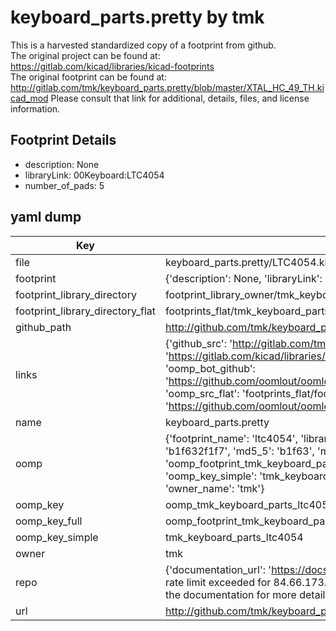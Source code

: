 # keyboard_parts.pretty by tmk  
This is a harvested standardized copy of a footprint from github.  
The original project can be found at:  
https://gitlab.com/kicad/libraries/kicad-footprints  
The original footprint can be found at:
http://gitlab.com/tmk/keyboard_parts.pretty/blob/master/XTAL_HC_49_TH.kicad_mod
Please consult that link for additional, details, files, and license information.  
## Footprint Details
* description: None  
* libraryLink: 00Keyboard:LTC4054  
* number_of_pads: 5  
## yaml dump  
| Key | Value |  
| --- | --- |  
| file | keyboard_parts.pretty/LTC4054.kicad_mod |  
| footprint | {'description': None, 'libraryLink': '00Keyboard:LTC4054', 'number_of_pads': 5} |  
| footprint_library_directory | footprint_library_owner/tmk_keyboard_parts.pretty |  
| footprint_library_directory_flat | footprints_flat/tmk_keyboard_parts_ltc4054/working |  
| github_path | http://github.com/tmk/keyboard_parts.pretty/blob/master/LTC4054.kicad_mod |  
| links | {'github_src': 'http://gitlab.com/tmk/keyboard_parts.pretty/blob/master/XTAL_HC_49_TH.kicad_mod', 'github_src_repo': 'https://gitlab.com/kicad/libraries/kicad-footprints', 'oomp_bot': 'footprints/tmk_keyboard_parts_ltc4054/working', 'oomp_bot_github': 'https://github.com/oomlout/oomlout_oomp_footprint_bot/tree/main/footprints/tmk_keyboard_parts_ltc4054/working', 'oomp_src_flat': 'footprints_flat/footprints_flat/tmk_keyboard_parts_ltc4054/working', 'oomp_src_flat_github': 'https://github.com/oomlout/oomlout_oomp_footprint_src/tree/main/footprints_flat/tmk_keyboard_parts_ltc4054/working'} |  
| name | keyboard_parts.pretty |  
| oomp | {'footprint_name': 'ltc4054', 'library_name': 'keyboard_parts', 'md5': 'b1f632f1f7496c9cee08f58e9e9c5eb2', 'md5_10': 'b1f632f1f7', 'md5_5': 'b1f63', 'md5_6': 'b1f632', 'oomp_key': 'oomp_tmk_keyboard_parts_ltc4054', 'oomp_key_extra': 'oomp_footprint_tmk_keyboard_parts_ltc4054', 'oomp_key_full': 'oomp_footprint_tmk_keyboard_parts_ltc4054_b1f632', 'oomp_key_simple': 'tmk_keyboard_parts_ltc4054', 'original_filename': 'keyboard_parts.pretty/LTC4054.kicad_mod', 'owner_name': 'tmk'} |  
| oomp_key | oomp_tmk_keyboard_parts_ltc4054 |  
| oomp_key_full | oomp_footprint_tmk_keyboard_parts_ltc4054 |  
| oomp_key_simple | tmk_keyboard_parts_ltc4054 |  
| owner | tmk |  
| repo | {'documentation_url': 'https://docs.github.com/rest/overview/resources-in-the-rest-api#rate-limiting', 'message': "API rate limit exceeded for 84.66.173.59. (But here's the good news: Authenticated requests get a higher rate limit. Check out the documentation for more details.)"} |  
| url | http://github.com/tmk/keyboard_parts.pretty |  

